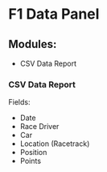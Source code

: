 # F1 Data Panel

## Modules:

- CSV Data Report


### CSV Data Report

Fields:

- Date
- Race Driver
- Car
- Location (Racetrack)
- Position
- Points

